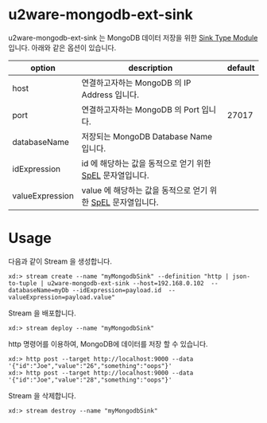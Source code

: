 # u2ware-mongodb-ext-sink

u2ware-mongodb-ext-sink 는 MongoDB 데이터 저장을 위한 [Sink Type Module](http://docs.spring.io/spring-xd/docs/1.2.1.RELEASE/reference/html/#modules) 입니다. 아래와 같은 옵션이 있습니다.

|option|description|default|
|---|---|---|
|host|연결하고자하는 MongoDB 의 IP Address 입니다. | |
|port|연결하고자하는 MongoDB 의 Port 입니다.|27017|
|databaseName|저장되는 MongoDB Database Name 입니다.| |
|idExpression|id 에 해당하는 값을 동적으로 얻기 위한 [SpEL](http://docs.spring.io/spring-integration/docs/4.2.0.RELEASE/reference/html/spel.html) 문자열입니다.||
|valueExpression|value 에 해당하는 값을 동적으로 얻기 위한 [SpEL](http://docs.spring.io/spring-integration/docs/4.2.0.RELEASE/reference/html/spel.html) 문자열입니다.||


# Usage

다음과 같이 Stream 을 생성합니다.
```
xd:> stream create --name "myMongodbSink" --definition "http | json-to-tuple | u2ware-mongodb-ext-sink --host=192.168.0.102  --databaseName=myDb --idExpression=payload.id  --valueExpression=payload.value"
```

Stream 을 배포합니다. 
```
xd:> stream deploy --name "myMongodbSink"
```

http 명령어를 이용하여, MongoDB에 데이터를 저장 할 수 있습니다.
```
xd:> http post --target http://localhost:9000 --data '{"id":"Joe","value":"26","something":"oops"}'
xd:> http post --target http://localhost:9000 --data '{"id":"Joe","value":"28","something":"oops"}'
```

Stream 을 삭제합니다.
```
xd:> stream destroy --name "myMongodbSink"
```



